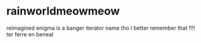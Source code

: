 # rainworldmeowmeow
reimagined enigma is a banger iterator name tho I better remember that !!!!
ter ferre en beneal
